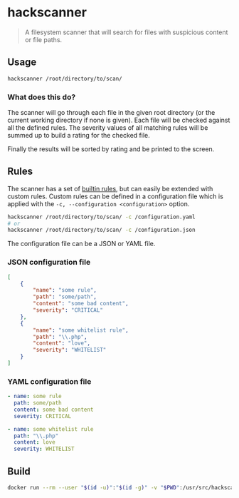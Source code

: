 # hackscanner

> A filesystem scanner that will search for files with suspicious content or file paths.

## Usage

```bash
hackscanner /root/directory/to/scan/
```

### What does this do?

The scanner will go through each file in the given root directory (or the current working directory if none is given). 
Each file will be checked against all the defined rules. The severity values of all matching rules will be summed up to 
build a rating for the checked file.

Finally the results will be sorted by rating and be printed to the screen. 


## Rules

The scanner has a set of [builtin rules](src/rule/builtin.rs), but can easily be extended with custom rules. 
Custom rules can be defined in a configuration file which is applied with the `-c, --configuration <configuration>` option.

```bash
hackscanner /root/directory/to/scan/ -c /configuration.yaml
# or
hackscanner /root/directory/to/scan/ -c /configuration.json
```

The configuration file can be a JSON or YAML file.

### JSON configuration file

```json
[
    {
        "name": "some rule",
        "path": "some/path",
        "content": "some bad content",
        "severity": "CRITICAL"
    },
    {
        "name": "some whitelist rule",
        "path": "\\.php",
        "content": "love",
        "severity": "WHITELIST"
    }
]
```

### YAML configuration file

```yaml
- name: some rule
  path: some/path
  content: some bad content
  severity: CRITICAL

- name: some whitelist rule
  path: "\\.php"
  content: love
  severity: WHITELIST
```


## Build

```bash
docker run --rm --user "$(id -u)":"$(id -g)" -v "$PWD":/usr/src/hackscanner -w /usr/src/hackscanner rust:1.23.0 cargo build --release
```
